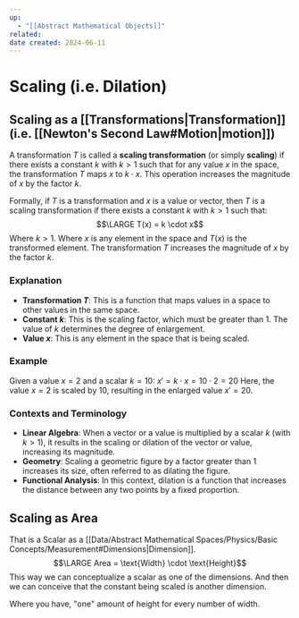 ```yaml
---
up:
  - "[[Abstract Mathematical Objects]]"
related: 
date created: 2024-06-11
---
```

# Scaling (i.e. Dilation)
## Scaling as a [[Transformations|Transformation]] (i.e. [[Newton's Second Law#Motion|motion]])
A transformation $T$ is called a **scaling transformation** (or simply **scaling**) if there exists a constant $k$ with $k > 1$ such that for any value $x$ in the space, the transformation $T$ maps $x$ to $k \cdot x$. 
	This operation increases the magnitude of $x$ by the factor $k$.

Formally, if $T$ is a transformation and $x$ is a value or vector, then $T$ is a scaling transformation if there exists a constant $k$ with $k > 1$ such that:
$$\LARGE T(x) = k \cdot x$$
Where $k > 1$.
Where $x$ is any element in the space and $T(x)$ is the transformed element. 
	The transformation $T$ increases the magnitude of $x$ by the factor $k$.
### Explanation
- **Transformation $T$**: This is a function that maps values in a space to other values in the same space.
- **Constant $k$**: This is the scaling factor, which must be greater than 1. The value of $k$ determines the degree of enlargement.
- **Value $x$**: This is any element in the space that is being scaled.
### Example
Given a value $x = 2$ and a scalar $k = 10$:
$x' = k \cdot x = 10 \cdot 2 = 20$
Here, the value $x = 2$ is scaled by $10$, resulting in the enlarged value $x' = 20$.
### Contexts and Terminology
- **Linear Algebra**: When a vector or a value is multiplied by a scalar $k$ (with $k > 1$), it results in the scaling or dilation of the vector or value, increasing its magnitude.
- **Geometry**: Scaling a geometric figure by a factor greater than 1 increases its size, often referred to as dilating the figure.
- **Functional Analysis**: In this context, dilation is a function that increases the distance between any two points by a fixed proportion.
## Scaling as Area
That is a Scalar as a [[Data/Abstract Mathematical Spaces/Physics/Basic Concepts/Measurement#Dimensions|Dimension]].
$$\LARGE Area = \text{Width} \cdot \text{Height}$$
This way we can conceptualize a scalar as one of the dimensions.
	And then we can conceive that the constant being scaled is another dimension.

Where you have, "one" amount of height for every number of width.